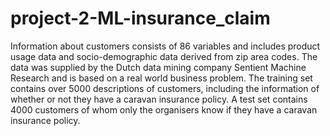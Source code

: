 # project-2-ML-insurance_claim
 Information about customers consists of 86 variables and includes product usage data and socio-demographic data derived from zip area codes. The data was supplied by the Dutch data mining company Sentient Machine Research and is based on a real world business problem. The training set contains over 5000 descriptions of customers, including the information of whether or not they have a caravan insurance policy. A test set contains 4000 customers of whom only the organisers know if they have a caravan insurance policy.
